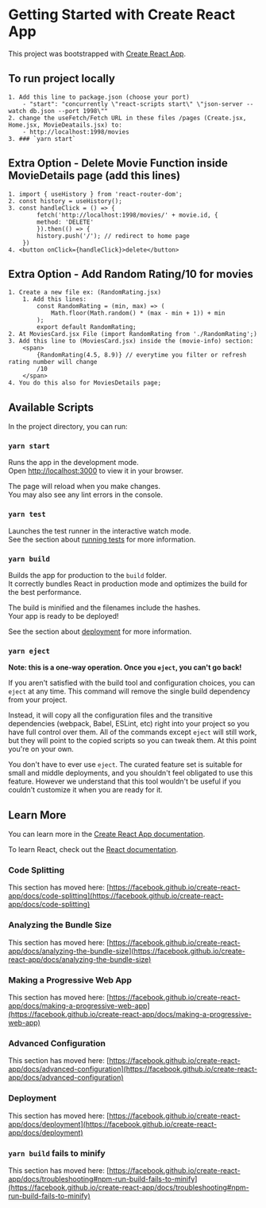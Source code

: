 # Getting Started with Create React App

This project was bootstrapped with [Create React App](https://github.com/facebook/create-react-app).

## To run project locally 
    1. Add this line to package.json (choose your port)
        - "start": "concurrently \"react-scripts start\" \"json-server --watch db.json --port 1998\""
    2. change the useFetch/Fetch URL in these files /pages (Create.jsx, Home.jsx, MovieDeatails.jsx) to:
        - http://localhost:1998/movies
    3. ### `yarn start`

## Extra Option - Delete Movie Function inside MovieDetails page (add this lines)
    1. import { useHistory } from 'react-router-dom';
    2. const history = useHistory();
    3. const handleClick = () => {
            fetch('http://localhost:1998/movies/' + movie.id, {
            method: 'DELETE'
            }).then(() => {
            history.push('/'); // redirect to home page
        })
    4. <button onClick={handleClick}>delete</button>

## Extra Option - Add Random Rating/10 for movies
    1. Create a new file ex: (RandomRating.jsx)
        1. Add this lines:
            const RandomRating = (min, max) => (
                Math.floor(Math.random() * (max - min + 1)) + min
            );
            export default RandomRating;
    2. At MoviesCard.jsx File (import RandomRating from './RandomRating';)
    3. Add this line to (MoviesCard.jsx) inside the (movie-info) section:
        <span>
            {RandomRating(4.5, 8.9)} // everytime you filter or refresh rating number will change
            /10
        </span>
    4. You do this also for MoviesDetails page;

## Available Scripts

In the project directory, you can run:

### `yarn start`

Runs the app in the development mode.\
Open [http://localhost:3000](http://localhost:3000) to view it in your browser.

The page will reload when you make changes.\
You may also see any lint errors in the console.

### `yarn test`

Launches the test runner in the interactive watch mode.\
See the section about [running tests](https://facebook.github.io/create-react-app/docs/running-tests) for more information.

### `yarn build`

Builds the app for production to the `build` folder.\
It correctly bundles React in production mode and optimizes the build for the best performance.

The build is minified and the filenames include the hashes.\
Your app is ready to be deployed!

See the section about [deployment](https://facebook.github.io/create-react-app/docs/deployment) for more information.

### `yarn eject`

**Note: this is a one-way operation. Once you `eject`, you can't go back!**

If you aren't satisfied with the build tool and configuration choices, you can `eject` at any time. This command will remove the single build dependency from your project.

Instead, it will copy all the configuration files and the transitive dependencies (webpack, Babel, ESLint, etc) right into your project so you have full control over them. All of the commands except `eject` will still work, but they will point to the copied scripts so you can tweak them. At this point you're on your own.

You don't have to ever use `eject`. The curated feature set is suitable for small and middle deployments, and you shouldn't feel obligated to use this feature. However we understand that this tool wouldn't be useful if you couldn't customize it when you are ready for it.

## Learn More

You can learn more in the [Create React App documentation](https://facebook.github.io/create-react-app/docs/getting-started).

To learn React, check out the [React documentation](https://reactjs.org/).

### Code Splitting

This section has moved here: [https://facebook.github.io/create-react-app/docs/code-splitting](https://facebook.github.io/create-react-app/docs/code-splitting)

### Analyzing the Bundle Size

This section has moved here: [https://facebook.github.io/create-react-app/docs/analyzing-the-bundle-size](https://facebook.github.io/create-react-app/docs/analyzing-the-bundle-size)

### Making a Progressive Web App

This section has moved here: [https://facebook.github.io/create-react-app/docs/making-a-progressive-web-app](https://facebook.github.io/create-react-app/docs/making-a-progressive-web-app)

### Advanced Configuration

This section has moved here: [https://facebook.github.io/create-react-app/docs/advanced-configuration](https://facebook.github.io/create-react-app/docs/advanced-configuration)

### Deployment

This section has moved here: [https://facebook.github.io/create-react-app/docs/deployment](https://facebook.github.io/create-react-app/docs/deployment)

### `yarn build` fails to minify

This section has moved here: [https://facebook.github.io/create-react-app/docs/troubleshooting#npm-run-build-fails-to-minify](https://facebook.github.io/create-react-app/docs/troubleshooting#npm-run-build-fails-to-minify)
